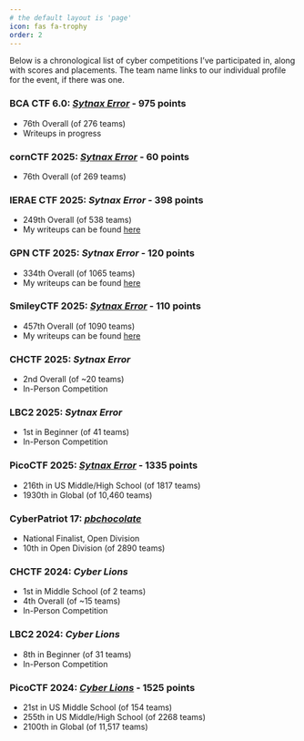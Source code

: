 ```yaml
---
# the default layout is 'page'
icon: fas fa-trophy
order: 2
---
```


Below is a chronological list of cyber competitions I’ve participated in, along with scores and placements. The team name links to our individual profile for the event, if there was one.

### BCA CTF 6.0: [*Sytnax Error*](https://play.bcactf.com/teams/70) - 975 points
* 76th Overall (of 276 teams)
* Writeups in progress

### cornCTF 2025: [*Sytnax Error*](https://play.cornc.tf/users/105) - 60 points
* 76th Overall (of 269 teams)

### IERAE CTF 2025: *Sytnax Error* - 398 points
* 249th Overall (of 538 teams)
* My writeups can be found [here](/categories/ierae-ctf-2025/)

### GPN CTF 2025: *Sytnax Error* - 120 points
* 334th Overall (of 1065 teams)
* My writeups can be found [here](/categories/gpn-ctf-2025/)

### SmileyCTF 2025: [*Sytnax Error*](https://play.ctf.gg/profile/eYPIor_XVEJ2xog7iLugF) - 110 points
* 457th Overall (of 1090 teams)
* My writeups can be found [here](/categories/smileyctf-2025/)

### CHCTF 2025: *Sytnax Error*
* 2nd Overall (of ~20 teams)
* In-Person Competition

### LBC2 2025: *Sytnax Error*
* 1st in Beginner (of 41 teams)
* In-Person Competition

### PicoCTF 2025: [*Sytnax Error*](https://play.picoctf.org/teams/15354) - 1335 points
* 216th in US Middle/High School (of 1817 teams)
* 1930th in Global (of 10,460 teams)

### CyberPatriot 17: [*pbchocolate*](https://www.uscyberpatriot.org/Documents/CP17_Program_2025_web.pdf#page=11)
* National Finalist, Open Division
* 10th in Open Division (of 2890 teams)

### CHCTF 2024: *Cyber Lions*
* 1st in Middle School (of 2 teams)
* 4th Overall (of ~15 teams)
* In-Person Competition

### LBC2 2024: *Cyber Lions*
* 8th in Beginner (of 31 teams)
* In-Person Competition

### PicoCTF 2024: [*Cyber Lions*](https://play.picoctf.org/teams/9972) - 1525 points
* 21st in US Middle School (of 154 teams)
* 255th in US Middle/High School (of 2268 teams)
* 2100th in Global (of 11,517 teams)
